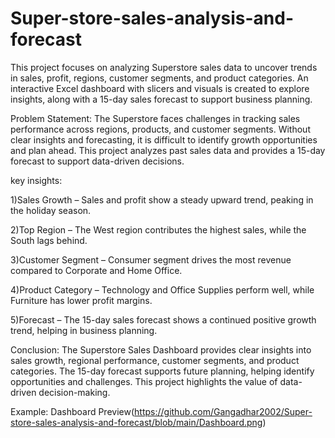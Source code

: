 # Super-store-sales-analysis-and-forecast

This project focuses on analyzing Superstore sales data to uncover trends in sales, profit, regions, customer segments, and product categories. An interactive Excel dashboard with slicers and visuals is created to explore insights, along with a 15-day sales forecast to support business planning.

Problem Statement:
The Superstore faces challenges in tracking sales performance across regions, products, and customer segments. Without clear insights and forecasting, it is difficult to identify growth opportunities and plan ahead. This project analyzes past sales data and provides a 15-day forecast to support data-driven decisions.

key insights:

1)Sales Growth – Sales and profit show a steady upward trend, peaking in the holiday season.

2)Top Region – The West region contributes the highest sales, while the South lags behind.

3)Customer Segment – Consumer segment drives the most revenue compared to Corporate and Home Office.

4)Product Category – Technology and Office Supplies perform well, while Furniture has lower profit margins.

5)Forecast – The 15-day sales forecast shows a continued positive growth trend, helping in business planning.

Conclusion:
The Superstore Sales Dashboard provides clear insights into sales growth, regional performance, customer segments, and product categories. The 15-day forecast supports future planning, helping identify opportunities and challenges. This project highlights the value of data-driven decision-making.

Example: Dashboard Preview(https://github.com/Gangadhar2002/Super-store-sales-analysis-and-forecast/blob/main/Dashboard.png)
